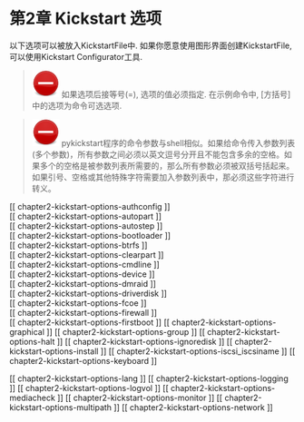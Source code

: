 # 第2章 Kickstart 选项 

以下选项可以被放入KickstartFile中. 如果你愿意使用图形界面创建KickstartFile, 可以使用Kickstart Configurator工具. 

> ![](./images/stop_medium_size.png?30) 如果选项后接等号(=), 选项的值必须指定. 在示例命令中, [方括号]中的选项为命令可选选项.

> ![](./images/stop_medium_size.png?30) pykickstart程序的命令参数与shell相似。如果给命令传入参数列表(多个参数)，所有参数之间必须以英文逗号分开且不能包含多余的空格。如果多个的空格是被参数列表所需要的，那么所有参数必须被双括号括起来。如果引号、空格或其他特殊字符需要加入参数列表中，那必须这些字符进行转义。


[[ chapter2-kickstart-options-authconfig ]]  
[[ chapter2-kickstart-options-autopart ]]  
[[ chapter2-kickstart-options-autostep ]]  
[[ chapter2-kickstart-options-bootloader ]]  
[[ chapter2-kickstart-options-btrfs ]]  
[[ chapter2-kickstart-options-clearpart ]]  
[[ chapter2-kickstart-options-cmdline ]]  
[[ chapter2-kickstart-options-device ]]  
[[ chapter2-kickstart-options-dmraid ]]  
[[ chapter2-kickstart-options-driverdisk ]]  
[[ chapter2-kickstart-options-fcoe ]]  
[[ chapter2-kickstart-options-firewall ]]  
[[ chapter2-kickstart-options-firstboot ]] 
[[ chapter2-kickstart-options-graphical ]] 
[[ chapter2-kickstart-options-group ]] 
[[ chapter2-kickstart-options-halt ]] 
[[ chapter2-kickstart-options-ignoredisk ]] 
[[ chapter2-kickstart-options-install ]] 
[[ chapter2-kickstart-options-iscsi_iscsiname ]] 
[[ chapter2-kickstart-options-keyboard ]] 

[[ chapter2-kickstart-options-lang ]] 
[[ chapter2-kickstart-options-logging ]] 
[[ chapter2-kickstart-options-logvol ]] 
[[ chapter2-kickstart-options-mediacheck ]] 
[[ chapter2-kickstart-options-monitor ]] 
[[ chapter2-kickstart-options-multipath ]] 
[[ chapter2-kickstart-options-network ]] 
